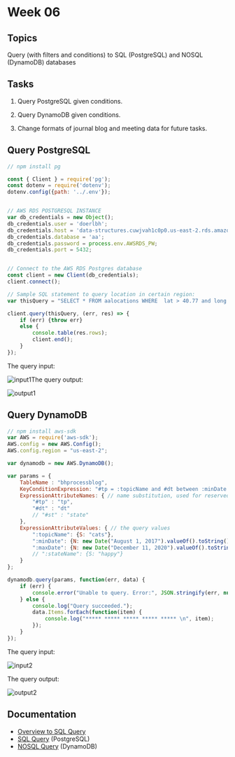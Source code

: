 # Week 06

 

## Topics

Query (with filters and conditions) to SQL (PostgreSQL) and NOSQL (DynamoDB) databases


## Tasks

1. Query PostgreSQL given conditions.

2. Query DynamoDB given conditions.

3. Change formats of journal blog and meeting data for future tasks.

   

## Query PostgreSQL 

```javascript
// npm install pg

const { Client } = require('pg');
const dotenv = require('dotenv');
dotenv.config({path: '../.env'});


// AWS RDS POSTGRESQL INSTANCE
var db_credentials = new Object();
db_credentials.user = 'doerlbh';
db_credentials.host = 'data-structures.cuwjvah1c0p0.us-east-2.rds.amazonaws.com';
db_credentials.database = 'aa';
db_credentials.password = process.env.AWSRDS_PW;
db_credentials.port = 5432;


// Connect to the AWS RDS Postgres database
const client = new Client(db_credentials);
client.connect();

// Sample SQL statement to query location in certain region: 
var thisQuery = "SELECT * FROM aalocations WHERE  lat > 40.77 and long <= -73.96;;";

client.query(thisQuery, (err, res) => {
    if (err) {throw err}
    else {
        console.table(res.rows);
        client.end();
    }
});
```

The query input:

![input1](./asset/input1.png)The query output:

![output1](./asset/output1.png)

## Query DynamoDB 

```javascript
// npm install aws-sdk
var AWS = require('aws-sdk');
AWS.config = new AWS.Config();
AWS.config.region = "us-east-2";

var dynamodb = new AWS.DynamoDB();

var params = {
    TableName : "bhprocessblog",
    KeyConditionExpression: "#tp = :topicName and #dt between :minDate and :maxDate", // the query expression
    ExpressionAttributeNames: { // name substitution, used for reserved words in DynamoDB
        "#tp" : "tp",
        "#dt" : "dt"
        // "#st" : "state"
    },
    ExpressionAttributeValues: { // the query values
        ":topicName": {S: "cats"},
        ":minDate": {N: new Date("August 1, 2017").valueOf().toString()},
        ":maxDate": {N: new Date("December 11, 2020").valueOf().toString()}
        // ":stateName": {S: "happy"}
    }
};

dynamodb.query(params, function(err, data) {
    if (err) {
        console.error("Unable to query. Error:", JSON.stringify(err, null, 2));
    } else {
        console.log("Query succeeded.");
        data.Items.forEach(function(item) {
            console.log("***** ***** ***** ***** ***** \n", item);
        });
    }
});
```

The query input:

![input2](./asset/input2.png)

The query output:

![output2](./asset/output2.png)

## Documentation

* [Overview to SQL Query](https://beginner-sql-tutorial.com/sql-select-statement.htm)  
* [SQL Query](https://www.postgresql.org/docs/9.4/queries.html)  (PostgreSQL)
* [NOSQL Query](https://docs.aws.amazon.com/amazondynamodb/latest/APIReference/API_Query.html) (DynamoDB)

